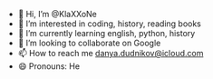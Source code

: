 - 👋 Hi, I’m @KlaXXoNe
- 👀 I’m interested in coding, history, reading books
- 🌱 I’m currently learning english, python, history
- 💞️ I’m looking to collaborate on Google
- 📫 How to reach me danya.dudnikov@icloud.com
- 😄 Pronouns: He

<!---
KlaXXoNe/KlaXXoNe is a ✨ special ✨ repository because its `README.md` (this file) appears on your GitHub profile.
You can click the Preview link to take a look at your changes.
--->
